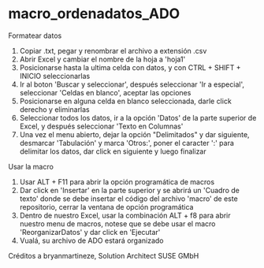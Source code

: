 # macro_ordenadatos_ADO

Formatear datos
1. Copiar .txt, pegar y renombrar el archivo a extensión .csv
2. Abrir Excel y cambiar el nombre de la hoja a 'hoja1'
3. Posicionarse hasta la ultima celda con datos, y con CTRL + SHIFT + INICIO seleccionarlas
4. Ir al boton 'Buscar y seleccionar', después seleccionar 'Ir a especial', seleccionar 'Celdas en blanco', aceptar las opciones
5. Posicionarse en alguna celda en blanco seleccionada, darle click derecho y eliminarlas
6. Seleccionar todos los datos, ir a la opción 'Datos' de la parte superior de Excel, y después seleccionar 'Texto en Columnas'
7. Una vez el menu abierto, dejar la opción "Delimitados" y dar siguiente, desmarcar 'Tabulación' y marca 'Otros:', poner el caracter ':' para delimitar los datos, dar click en siguiente y luego finalizar

Usar la macro
1. Usar ALT + F11 para abrir la opción programática de macros
2. Dar click en 'Insertar' en la parte superior y se abrirá un 'Cuadro de texto' donde se debe insertar el código del archivo 'macro' de este repositorio, cerrar la ventana de opción programática
3. Dentro de nuestro Excel, usar la combinación ALT + f8 para abrir nuestro menu de macros, notese que se debe usar el macro 'ReorganizarDatos' y dar click en 'Ejecutar'
4. Vualá, su archivo de ADO estará organizado

Créditos a bryanmartineze, Solution Architect SUSE GMbH
